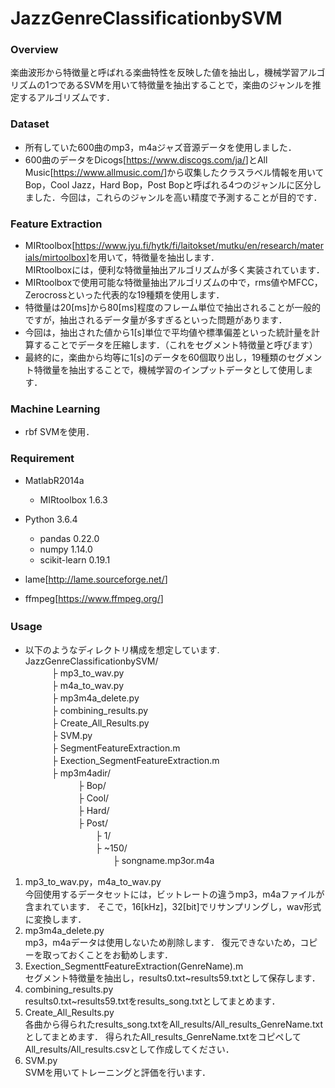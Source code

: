 # JazzGenreClassificationbySVM
### Overview  
楽曲波形から特徴量と呼ばれる楽曲特性を反映した値を抽出し，機械学習アルゴリズムの1つであるSVMを用いて特徴量を抽出することで，楽曲のジャンルを推定するアルゴリズムです．

### Dataset  
* 所有していた600曲のmp3，m4aジャズ音源データを使用しました．  
* 600曲のデータをDicogs[<https://www.discogs.com/ja/>]とAll Music[<https://www.allmusic.com/>]から収集したクラスラベル情報を用いてBop，Cool Jazz，Hard Bop，Post Bopと呼ばれる4つのジャンルに区分しました．今回は，これらのジャンルを高い精度で予測することが目的です．

### Feature Extraction
* MIRtoolbox[<https://www.jyu.fi/hytk/fi/laitokset/mutku/en/research/materials/mirtoolbox>]を用いて，特徴量を抽出します．  
MIRtoolboxには，便利な特徴量抽出アルゴリズムが多く実装されています．　　
* MIRtoolboxで使用可能な特徴量抽出アルゴリズムの中で，rms値やMFCC，Zerocrossといった代表的な19種類を使用します．
* 特徴量は20[ms]から80[ms]程度のフレーム単位で抽出されることが一般的ですが，抽出されるデータ量が多すぎるといった問題があります．
* 今回は，抽出された値から1[s]単位で平均値や標準偏差といった統計量を計算することでデータを圧縮します．（これをセグメント特徴量と呼びます）
* 最終的に，楽曲から均等に1[s]のデータを60個取り出し，19種類のセグメント特徴量を抽出することで，機械学習のインプットデータとして使用します．

### Machine Learning
* rbf SVMを使用．

### Requirement
* MatlabR2014a  
    - MIRtoolbox 1.6.3
    
* Python 3.6.4  
    - pandas 0.22.0  
    - numpy 1.14.0  
    - scikit-learn 0.19.1  

* lame[<http://lame.sourceforge.net/>]
* ffmpeg[<https://www.ffmpeg.org/>]

### Usage　　
* 以下のようなディレクトリ構成を想定しています.
JazzGenreClassificationbySVM/  
　　　├ mp3_to_wav.py  
　　　├ m4a_to_wav.py  
　　　├ mp3m4a_delete.py  
　　　├ combining_results.py  
　　　├ Create_All_Results.py  
　　　├ SVM.py  
　　　├ SegmentFeatureExtraction.m  
　　　├ Exection_SegmentFeatureExtraction.m  
　　　├ mp3m4adir/  
　　　　　　├ Bop/  
　　　　　　├ Cool/  
　　　　　　├ Hard/  
　　　　　　├ Post/  
　　　　　　　　├ 1/  
　　　　　　　　├ ~150/  
　　　　　　　　　　├ songname.mp3or.m4a  
1. mp3_to_wav.py，m4a_to_wav.py    
今回使用するデータセットには，ビットレートの違うmp3，m4aファイルが含まれています．
そこで，16[kHz]，32[bit]でリサンプリングし，wav形式に変換します．
2. mp3m4a_delete.py  
mp3，m4aデータは使用しないため削除します．
復元できないため，コピーを取っておくことをお勧めします．
3. Exection_SegmenttFeatureExtraction(GenreName).m  
セグメント特徴量を抽出し，results0.txt~results59.txtとして保存します．
4. combining_results.py  
results0.txt~results59.txtをresults_song.txtとしてまとめます．
5. Create_All_Results.py  
各曲から得られたresults_song.txtをAll_results/All_results_GenreName.txtとしてまとめます．
得られたAll_results_GenreName.txtをコピペしてAll_results/All_results.csvとして作成してください．
6. SVM.py  
SVMを用いてトレーニングと評価を行います．
